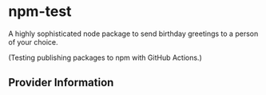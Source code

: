 # npm-test

A highly sophisticated node package to send birthday greetings to a person of your choice.

(Testing publishing packages to npm with GitHub Actions.)


## Provider Information